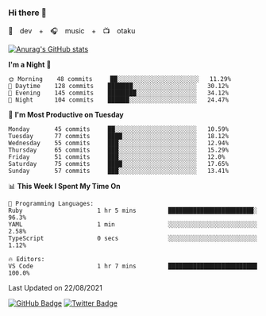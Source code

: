 ### Hi there 👋

🚀　dev　+　🎧　music　+　📺　otaku


[![Anurag's GitHub stats](https://github-readme-stats.vercel.app/api?username=koheitasaka&count_private=true&show_icons=true&theme=monokai)](https://github.com/koheitasaka/github-readme-stats)

<!--START_SECTION:waka-->
**I'm a Night 🦉** 

```text
🌞 Morning    48 commits     ██░░░░░░░░░░░░░░░░░░░░░░░   11.29% 
🌆 Daytime    128 commits    ███████░░░░░░░░░░░░░░░░░░   30.12% 
🌃 Evening    145 commits    ████████░░░░░░░░░░░░░░░░░   34.12% 
🌙 Night      104 commits    ██████░░░░░░░░░░░░░░░░░░░   24.47%

```
📅 **I'm Most Productive on Tuesday** 

```text
Monday       45 commits     ██░░░░░░░░░░░░░░░░░░░░░░░   10.59% 
Tuesday      77 commits     ████░░░░░░░░░░░░░░░░░░░░░   18.12% 
Wednesday    55 commits     ███░░░░░░░░░░░░░░░░░░░░░░   12.94% 
Thursday     65 commits     ███░░░░░░░░░░░░░░░░░░░░░░   15.29% 
Friday       51 commits     ███░░░░░░░░░░░░░░░░░░░░░░   12.0% 
Saturday     75 commits     ████░░░░░░░░░░░░░░░░░░░░░   17.65% 
Sunday       57 commits     ███░░░░░░░░░░░░░░░░░░░░░░   13.41%

```


📊 **This Week I Spent My Time On** 

```text
💬 Programming Languages: 
Ruby                     1 hr 5 mins         ████████████████████████░   96.3% 
YAML                     1 min               ░░░░░░░░░░░░░░░░░░░░░░░░░   2.58% 
TypeScript               0 secs              ░░░░░░░░░░░░░░░░░░░░░░░░░   1.12%

🔥 Editors: 
VS Code                  1 hr 7 mins         █████████████████████████   100.0%

```


 Last Updated on 22/08/2021
<!--END_SECTION:waka-->

[![GitHub Badge](https://img.shields.io/badge/GitHub-100000?style=for-the-badge&logo=github&logoColor=white)](https://github.com/koheitasaka)
[![Twitter Badge](https://img.shields.io/badge/Twitter-1DA1F2?style=for-the-badge&logo=twitter&logoColor=white)](https://twitter.com/sleep_asleep_)
